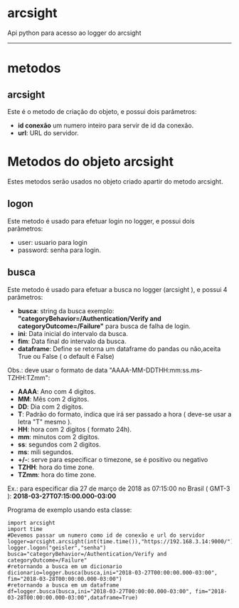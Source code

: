 # arcsight
Api python para acesso ao logger do arcsight

---
metodos
=
arcsight
-
Este é o metodo de criação do objeto, e possui dois parâmetros:
* **id conexão** um numero inteiro para servir de id da conexão.
* **url**: URL do servidor.

Metodos do objeto arcsight
=
Estes metodos serão usados no objeto criado apartir do metodo arcsight.

logon
-
Este metodo é usado para efetuar login no logger, e possui dois parâmetros:
* user: usuario para login
* password: senha para login.

busca
-
Este metodo é usado para efetuar a busca no logger (arcsight ), e possui 4 parâmetros:
* **busca**: string da busca exemplo: **"categoryBehavior=/Authentication/Verify and categoryOutcome=/Failure"** para busca de falha de login.
* **ini**: Data inicial do intervalo da busca.
* **fim**: Data final do intervalo da busca.
* **dataframe**: Define se retorna um dataframe do pandas ou não,aceita True ou False ( o default é False) 

Obs.: deve usar o formato de data "AAAA-MM-DDTHH:mm:ss.ms-TZHH:TZmm":
* **AAAA**: Ano com 4 digitos.
* **MM**: Mês com 2 digitos.
* **DD**: Dia com 2 digitos.
* **T**: Padrão do formato, indica que irá ser passado a hora ( deve-se usar a letra "T" mesmo ).
* **HH**: hora com 2 digitos ( formato 24h).
* **mm**: minutos com 2 digitos.
* **ss**: segundos com 2 digitos.
* **ms**: mili segundos.
* **+/-**: serve para especificar o timezone, se é positivo ou negativo
* **TZHH**: hora do time zone.
* **TZmm**: hora do time zone.

Ex.: para especificar dia 27 de março de 2018 as 07:15:00 no Brasil ( GMT-3 ):
    **2018-03-27T07:15:00.000-03:00**

Programa de exemplo usando esta classe:

    import arcsight
    import time
    #Devemos passar um numero como id de conexão e url do servidor
    logger=arcsight.arcsight(int(time.time()),"https://192.168.3.14:9000/")
    logger.logon("geisler","senha")
    busca="categoryBehavior=/Authentication/Verify and categoryOutcome=/Failure"    
    #retornando a busca em um dicionario
    dicionario=logger.busca(busca,ini="2018-03-27T00:00:00.000-03:00", fim="2018-03-28T00:00:00.000-03:00")
    #retornando a busca em um dataframe
    df=logger.busca(busca,ini="2018-03-27T00:00:00.000-03:00", fim="2018-03-28T00:00:00.000-03:00",dataframe=True)

